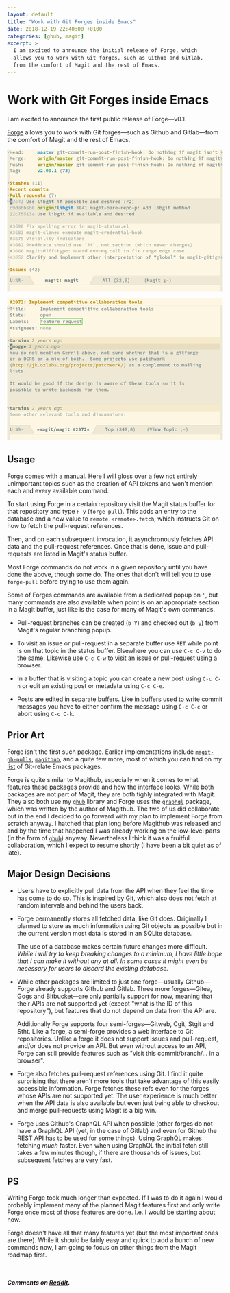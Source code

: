 ```yaml
---
layout: default
title: "Work with Git Forges inside Emacs"
date: 2018-12-19 22:40:00 +0100
categories: [ghub, magit]
excerpt: >
  I am excited to announce the initial release of Forge, which
  allows you to work with Git forges, such as Github and Gitlab,
  from the comfort of Magit and the rest of Emacs.
---
```


# Work with Git Forges inside Emacs

I am excited to announce the first public release of Forge—v0.1.

[Forge] allows you to work with Git forges—such as Github and
Gitlab—from the comfort of Magit and the rest of Emacs.

![screenshot-status](/assets/posts/forge-status.png)

![screenshot-topic](/assets/posts/forge-topic.png)

## Usage

Forge comes with a [manual].  Here I will gloss over a few not
entirely unimportant topics such as the creation of API tokens and
won't mention each and every available command.

To start using Forge in a certain repository visit the Magit status
buffer for that repository and type `F y` (`forge-pull`).  This adds
an entry to the database and a new value to `remote.<remote>.fetch`,
which instructs Git on how to fetch the pull-request references.

Then, and on each subsequent invocation, it asynchronously fetches API
data and the pull-request references.  Once that is done, issue and
pull-requests are listed in Magit's status buffer.

Most Forge commands do not work in a given repository until you have
done the above, though some do.  The ones that don't will tell you to
use `forge-pull` before trying to use them again.

Some of Forges commands are available from a dedicated popup on `'`,
but many commands are also available when point is on an appropriate
section in a Magit buffer, just like is the case for many of Magit's
own commands.

* Pull-request branches can be created (`b Y`) and checked out (`b y`)
  from Magit's regular branching popup.
  
* To visit an issue or pull-request in a separate buffer use `RET`
  while point is on that topic in the status buffer.  Elsewhere you
  can use `C-c C-v` to do the same.  Likewise use `C-c C-w` to visit
  an issue or pull-request using a browser.
  
* In a buffer that is visiting a topic you can create a new post using
  `C-c C-n` or edit an existing post or metadata using `C-c C-e`.
  
* Posts are edited in separate buffers.  Like in buffers used to write
  commit messages you have to either confirm the message using `C-c
  C-c` or abort using `C-c C-k`.

## Prior Art

Forge isn't the first such package.  Earlier implementations include
[`magit-gh-pulls`], [`magithub`], and a quite few more, most of which
you can find on my [list][egitlist] of Git-relate Emacs packages.

Forge is quite similar to Magithub, especially when it comes to what
features these packages provide and how the interface looks.  While
both packages are not part of Magit, they are both tighly integrated
with Magit.  They also both use my [`ghub`] library and Forge uses the
[`graphql`] package, which was written by the author of Magithub.  The
two of us did collaborate but in the end I decided to go forward with
my plan to implement Forge from scratch anyway.  I hatched that plan
long before Magithub was released and and by the time that happened I
was already working on the low-level parts (in the form of [`ghub`])
anyway.  Nevertheless I think it was a fruitful collaboration, which I
expect to resume shortly (I have been a bit quiet as of late).

## Major Design Decisions

* Users have to explicitly pull data from the API when they feel the
  time has come to do so.  This is inspired by Git, which also does
  not fetch at random intervals and behind the users back.

* Forge permanently stores all fetched data, like Git does.
  Originally I planned to store as much information using Git objects
  as possible but in the current version most data is stored in an
  SQLite database.
  
  The use of a database makes certain future changes more difficult.
  *While I will try to keep breaking changes to a minimum, I have
  little hope that I can make it without any at all.  In some cases it
  might even be necessary for users to discard the existing database.*
  
* While other packages are limited to just one forge—usually
  Github—Forge already supports Github and Gitlab.  Three more
  forges—Gitea, Gogs and Bitbucket—are only partially support for now,
  meaning that their APIs are not supported yet (except "what is the
  ID of this repository"), but features that do not depend on data
  from the API are.
  
  Additionally Forge supports four semi-forges—Gitweb, Cgit, Stgit and
  Stht.  Like a forge, a semi-forge provides a web interface to Git
  repositories.  Unlike a forge it does not support issues and
  pull-request, and/or does not provide an API.  But even without
  access to an API, Forge can still provide features such as "visit
  this commit/branch/... in a browser".
  
* Forge also fetches pull-request references using Git.  I find it
  quite surprising that there aren't more tools that take advantage of
  this easily accessible information.  Forge fetches these refs even
  for the forges whose APIs are not supported yet.  The user
  experience is much better when the API data is also available but
  even just being able to checkout and merge pull-requests using Magit
  is a big win.

* Forge uses Github's GraphQL API when possible (other forges do not
  have a GraphQL API (yet, in the case of Gitlab) and even for Github
  the REST API has to be used for some things).  Using GraphQL makes
  fetching *much* faster.  Even when using GraphQL the initial fetch
  still takes a few minutes though, if there are thousands of issues,
  but subsequent fetches are very fast.
  
## PS

Writing Forge took much longer than expected.  If I was to do it again
I would probably implement many of the planned Magit features first
and only write Forge once most of those features are done.  I.e. I
would be starting about now.

Forge doesn't have all that many features yet (but the most important
ones are there).  While it should be fairly easy and quick to add a
bunch of new commands now, I am going to focus on other things from
the Magit roadmap first.

<br/><br/>***Comments on [Reddit](https://www.reddit.com/r/emacs/comments/a7r265).***

[forge]:            https://github.com/magit/forge
[`ghub`]:           https://github.com/magit/ghub
[`graphql`]:        https://github.com/vermiculus/graphql.el
[`magithub`]:       https://github.com/vermiculus/magithub
[`magit-gh-pulls`]: https://github.com/sigma/magit-gh-pulls
[egitlist]:         https://github.com/tarsius/git-elisp-overview
[manual]:           https://magit.vc/manual/forge
